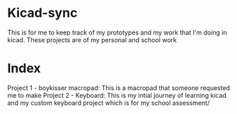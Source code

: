 # Kicad-sync
This is for me to keep track of my prototypes and my work that I'm doing in kicad.
These projects are of my personal and school work




# Index
Project 1 - boykisser macropad: This is a macropad that someone requested me to make
Project 2 - Keyboard: This is my intial journey of learning kicad and my custom keyboard project which is for my school assessment/
